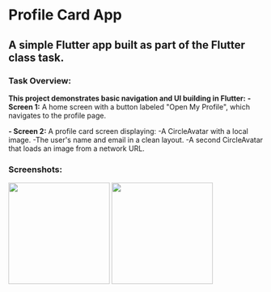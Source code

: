 # Profile Card App
## A simple Flutter app built as part of the Flutter class task.


### Task Overview:
**This project demonstrates basic navigation and UI building in Flutter:**
**- Screen 1:**
A home screen with a button labeled "Open My Profile", which navigates to the profile page.

**- Screen 2:**
A profile card screen displaying:
  -A CircleAvatar with a local image.
  -The user's name and email in a clean layout.
  -A second CircleAvatar that loads an image from a network URL.


### Screenshots:
<p float="left"> <img src="https://github.com/user-attachments/assets/f75cc9f2-382c-49e8-9191-439b1e7ddb35" width="200"/> <img src="https://github.com/user-attachments/assets/7f8de5ff-977f-43cf-8594-153e24aa8af8" width="200"/> </p>
